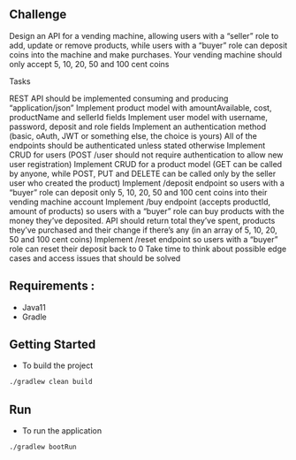 ## Challenge

Design an API for a vending machine, allowing users with a “seller” role to add, update or remove products, while users with a “buyer” role can deposit coins into the machine and make purchases. Your vending machine should only accept 5, 10, 20, 50 and 100 cent coins

Tasks

REST API should be implemented consuming and producing “application/json”
Implement product model with amountAvailable, cost, productName and sellerId fields
Implement user model with username, password, deposit and role fields
Implement an authentication method (basic, oAuth, JWT or something else, the choice is yours)
All of the endpoints should be authenticated unless stated otherwise
Implement CRUD for users (POST /user should not require authentication to allow new user registration)
Implement CRUD for a product model (GET can be called by anyone, while POST, PUT and DELETE can be called only by the seller user who created the product)
Implement /deposit endpoint so users with a “buyer” role can deposit only 5, 10, 20, 50 and 100 cent coins into their vending machine account
Implement /buy endpoint (accepts productId, amount of products) so users with a “buyer” role can buy products with the money they’ve deposited. API should return total they’ve spent, products they’ve purchased and their change if there’s any (in an array of 5, 10, 20, 50 and 100 cent coins)
Implement /reset endpoint so users with a “buyer” role can reset their deposit back to 0
Take time to think about possible edge cases and access issues that should be solved

## Requirements :

* Java11
* Gradle

## Getting Started

* To build the project
```bash
./gradlew clean build
```

## Run

* To run the application

```bash
./gradlew bootRun
```